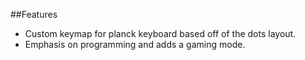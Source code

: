 ##Features

- Custom keymap for planck keyboard based off of the dots layout.
- Emphasis on programming and adds a gaming mode.
